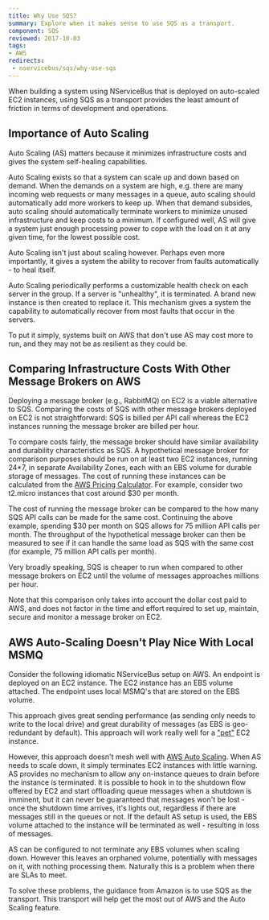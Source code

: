 ```yaml
---
title: Why Use SQS?
summary: Explore when it makes sense to use SQS as a transport.
component: SQS
reviewed: 2017-10-03
tags:
- AWS
redirects:
 - nservicebus/sqs/why-use-sqs
---
```


When building a system using NServiceBus that is deployed on auto-scaled EC2 instances, using SQS as a transport provides the least amount of friction in terms of development and operations.

## Importance of Auto Scaling

Auto Scaling (AS) matters because it minimizes infrastructure costs and gives the system self-healing capabilities.

Auto Scaling exists so that a system can scale up and down based on demand. When the demands on a system are high, e.g. there are many incoming web requests or many messages in a queue, auto scaling should automatically add more workers to keep up. When that demand subsides, auto scaling should automatically terminate workers to minimize unused infrastructure and keep costs to a minimum. If configured well, AS will give a system just enough processing power to cope with the load on it at any given time, for the lowest possible cost.

Auto Scaling isn't just about scaling however. Perhaps even more importantly, it gives a system the ability to recover from faults automatically - to heal itself.

Auto Scaling periodically performs a customizable health check on each server in the group. If a server is "unhealthy", it is terminated. A brand new instance is then created to replace it. This mechanism gives a system the capability to automatically recover from most faults that occur in the servers.

To put it simply, systems built on AWS that don't use AS may cost more to run, and they may not be as resilient as they could be.


## Comparing Infrastructure Costs With Other Message Brokers on AWS

Deploying a message broker (e.g., RabbitMQ) on EC2 is a viable alternative to SQS. Comparing the costs of SQS with other message brokers deployed on EC2 is not straightforward: SQS is billed per API call whereas the EC2 instances running the message broker are billed per hour.

To compare costs fairly, the message broker should have similar availability and durability characteristics as SQS. A hypothetical message broker for comparison purposes should be run on at least two EC2 instances, running 24*7, in separate Availability Zones, each with an EBS volume for durable storage of messages. The cost of running these instances can be calculated from the [AWS Pricing Calculator](https://calculator.s3.amazonaws.com/index.html). For example, consider two t2.micro instances that cost around $30 per month.

The cost of running the message broker can be compared to the how many SQS API calls can be made for the same cost. Continuing the above example, spending $30 per month on SQS allows for 75 million API calls per month. The throughput of the hypothetical message broker can then be measured to see if it can handle the same load as SQS with the same cost (for example, 75 million API calls per month).

Very broadly speaking, SQS is cheaper to run when compared to other message brokers on EC2 until the volume of messages approaches millions per hour.

Note that this comparison only takes into account the dollar cost paid to AWS, and does not factor in the time and effort required to set up, maintain, secure and monitor a message broker on EC2.

## AWS Auto-Scaling Doesn't Play Nice With Local MSMQ

Consider the following idiomatic NServiceBus setup on AWS. An endpoint is deployed on an EC2 instance. The EC2 instance has an EBS volume attached. The endpoint uses local MSMQ's that are stored on the EBS volume.

This approach gives great sending performance (as sending only needs to write to the local drive) and great durability of messages (as EBS is geo-redundant by default). This approach will work really well for a ["pet"](http://www.lauradhamilton.com/servers-pets-versus-cattle) EC2 instance.

However, this approach doesn't mesh well with [AWS Auto Scaling](https://aws.amazon.com/autoscaling/). When AS needs to scale down, it simply terminates EC2 instances with little warning. AS provides no mechanism to allow any on-instance queues to drain before the instance is terminated. It is possible to hook in to the shutdown flow offered by EC2 and start offloading queue messages when a shutdown is imminent, but it can never be guaranteed that messages won't be lost - once the shutdown time arrives, it's lights out, regardless if there are messages still in the queues or not.  If the default AS setup is used, the EBS volume attached to the instance will be terminated as well - resulting in loss of messages.

AS can be configured to not terminate any EBS volumes when scaling down. However this leaves an orphaned volume, potentially with messages on it, with nothing processing them. Naturally this is a problem when there are SLAs to meet.

To solve these problems, the guidance from Amazon is to use SQS as the transport. This transport will help get the most out of AWS and the Auto Scaling feature.
